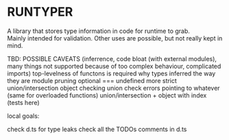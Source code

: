 # RUNTYPER

A library that stores type information in code for runtime to grab.  
Mainly intended for validation. Other uses are possible, but not really kept in mind.  

TBD:
POSSIBLE CAVEATS (inferrence, code bloat (with external modules), many things not supported because of too complex behaviour, complicated imports)
top-levelness of functons is required
why types inferred the way they are
module pruning
optional === undefined
more strict union/intersection object checking
union check errors pointing to whatever (same for overloaded functions)
union/intersection + object with index (tests here)

local goals:

check d.ts for type leaks
check all the TODOs
comments in d.ts
